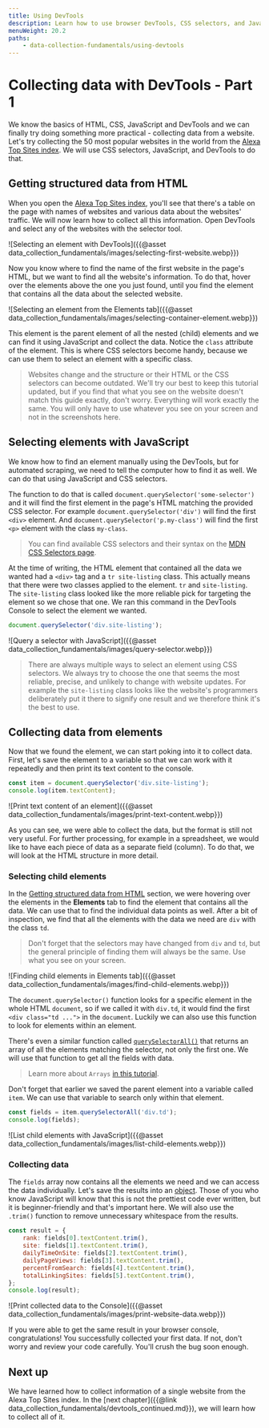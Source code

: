 ```yaml
---
title: Using DevTools
description: Learn how to use browser DevTools, CSS selectors, and JavaScript to collect data from a website.
menuWeight: 20.2
paths:
    - data-collection-fundamentals/using-devtools
---
```


# [](#collecting-data-with-devtools) Collecting data with DevTools - Part 1

We know the basics of HTML, CSS, JavaScript and DevTools and we can finally try doing something more practical - collecting data from a website. Let's try collecting the 50 most popular websites in the world from the [Alexa Top Sites index](https://www.alexa.com/topsites). We will use CSS selectors, JavaScript, and DevTools to do that.

## [](#getting-structured-data) Getting structured data from HTML

When you open the [Alexa Top Sites index](https://www.alexa.com/topsites), you'll see that there's a table on the page with names of websites and various data about the websites' traffic. We will now learn how to collect all this information. Open DevTools and select any of the websites with the selector tool.

![Selecting an element with DevTools]({{@asset data_collection_fundamentals/images/selecting-first-website.webp}})

Now you know where to find the name of the first website in the page's HTML, but we want to find all the website's information. To do that, hover over the elements above the one you just found, until you find the element that contains all the data about the selected website.

![Selecting an element from the Elements tab]({{@asset data_collection_fundamentals/images/selecting-container-element.webp}})

This element is the parent element of all the nested (child) elements and we can find it using JavaScript and collect the data. Notice the `class` attribute of the element. This is where CSS selectors become handy, because we can use them to select an element with a specific class.

> Websites change and the structure or their HTML or the CSS selectors can become outdated. We'll try our best to keep this tutorial updated, but if you find that what you see on the website doesn't match this guide exactly, don't worry. Everything will work exactly the same. You will only have to use whatever you see on your screen and not in the screenshots here.

## [](#selecting-elements) Selecting elements with JavaScript

We know how to find an element manually using the DevTools, but for automated scraping, we need to tell the computer how to find it as well. We can do that using JavaScript and CSS selectors.

The function to do that is called `document.querySelector('some-selector')` and it will find the first element in the page's HTML matching the provided CSS selector. For example `document.querySelector('div')` will find the first `<div>` element. And `document.querySelector('p.my-class')` will find the first `<p>` element with the class `my-class`.

> You can find available CSS selectors and their syntax on the [MDN CSS Selectors page](https://developer.mozilla.org/en-US/docs/Web/CSS/CSS_Selectors).

At the time of writing, the HTML element that contained all the data we wanted had a `<div>` tag and a `tr site-listing` class. This actually means that there were two classes applied to the element. `tr` and `site-listing`. The `site-listing` class looked like the more reliable pick for targeting the element so we chose that one. We ran this command in the DevTools Console to select the element we wanted.

```js
document.querySelector('div.site-listing');
```

![Query a selector with JavaScript]({{@asset data_collection_fundamentals/images/query-selector.webp}})

> There are always multiple ways to select an element using CSS selectors. We always try to choose the one that seems the most reliable, precise, and unlikely to change with website updates. For example the `site-listing` class looks like the website's programmers deliberately put it there to signify one result and we therefore think it's the best to use.

## [](#collecting-from-elements) Collecting data from elements

Now that we found the element, we can start poking into it to collect data. First, let's save the element to a variable so that we can work with it repeatedly and then print its text content to the console.

```js
const item = document.querySelector('div.site-listing');
console.log(item.textContent);
```

![Print text content of an element]({{@asset data_collection_fundamentals/images/print-text-content.webp}})

As you can see, we were able to collect the data, but the format is still not very useful. For further processing, for example in a spreadsheet, we would like to have each piece of data as a separate field (column). To do that, we will look at the HTML structure in more detail.

### [](#selecting-child-elements) Selecting child elements

In the [Getting structured data from HTML](#getting-structured-data-from-html) section, we were hovering over the elements in the **Elements** tab to find the element that contains all the data. We can use that to find the individual data points as well. After a bit of inspection, we find that all the elements with the data we need are `div` with the class `td`.

> Don't forget that the selectors may have changed from `div` and `td`, but the general principle of finding them will always be the same. Use what you see on your screen.

![Finding child elements in Elements tab]({{@asset data_collection_fundamentals/images/find-child-elements.webp}})

The `document.querySelector()` function looks for a specific element in the whole HTML `document`, so if we called it with `div.td`, it would find the first `<div class="td ...">` in the `document`. Luckily we can also use this function to look for elements within an element.

There's even a similar function called [`querySelectorAll()`](https://javascript.info/searching-elements-dom#querySelectorAll) that returns an array of all the elements matching the selector, not only the first one. We will use that function to get all the fields with data.

> Learn more about `Arrays` [in this tutorial](https://javascript.info/array).

Don't forget that earlier we saved the parent element into a variable called `item`. We can use that variable to search only within that element.

```js
const fields = item.querySelectorAll('div.td');
console.log(fields);
```

![List child elements with JavaScript]({{@asset data_collection_fundamentals/images/list-child-elements.webp}})

### [](#collecting-data) Collecting data

The `fields` array now contains all the elements we need and we can access the data individually. Let's save the results into an [object](https://javascript.info/object). Those of you who know JavaScript will know that this is not the prettiest code ever written, but it is beginner-friendly and that's important here. We will also use the `.trim()` function to remove unnecessary whitespace from the results.

```js
const result = {
    rank: fields[0].textContent.trim(),
    site: fields[1].textContent.trim(),
    dailyTimeOnSite: fields[2].textContent.trim(),
    dailyPageViews: fields[3].textContent.trim(),
    percentFromSearch: fields[4].textContent.trim(),
    totalLinkingSites: fields[5].textContent.trim(),
};
console.log(result);
```

![Print collected data to the Console]({{@asset data_collection_fundamentals/images/print-website-data.webp}})

If you were able to get the same result in your browser console, congratulations! You successfully collected your first data. If not, don't worry and review your code carefully. You'll crush the bug soon enough.

## [](#next) Next up

We have learned how to collect information of a single website from the Alexa Top Sites index. In the [next chapter]({{@link data_collection_fundamentals/devtools_continued.md}}), we will learn how to collect all of it.
